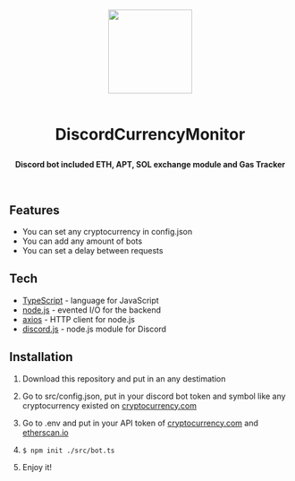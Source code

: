 <p align="center">
  <br/>
  <img src="https://media.discordapp.net/attachments/527533394049892389/1007948941238751263/3.png" width="150px">
  <br/>
  <br/>
  <h1 align="center">
    <p  align="center">
      DiscordCurrencyMonitor
    </p>
  </h1>
    <p align="center">
      <b>
        Discord bot included ETH, APT, SOL exchange module and Gas Tracker 
      </b>
    <p>
  </p>
  <br/>
</p>


## Features

- You can set any cryptocurrency in config.json
- You can add any amount of bots
- You can set a delay between requests

## Tech

- [TypeScript](https://github.com/microsoft/TypeScript) - language for JavaScript
- [node.js](https://github.com/nodejs/node) - evented I/O for the backend
- [axios](https://github.com/axios/axios) - HTTP client for node.js
- [discord.js](https://github.com/discordjs/discord.js) - node.js module for Discord

## Installation

1. Download this repository and put in an any destimation
2. Go to src/config.json, put in your discord bot token and symbol like any 
cryptocurrency existed on [cryptocurrency.com](https://min-api.cryptocompare.com/documentation)
3. Go to .env and put in your API token of [cryptocurrency.com](https://min-api.cryptocompare.com/documentation) and [etherscan.io](https://etherscan.io/)
4. `$ npm init ./src/bot.ts`

4. Enjoy it!
